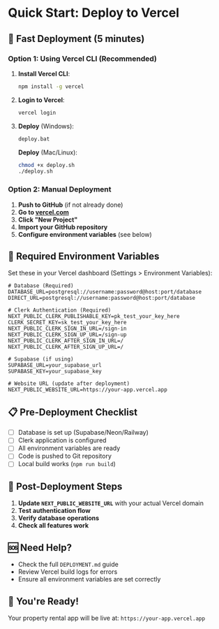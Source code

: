 # Quick Start: Deploy to Vercel

## 🚀 Fast Deployment (5 minutes)

### Option 1: Using Vercel CLI (Recommended)

1. **Install Vercel CLI**:
   ```bash
   npm install -g vercel
   ```

2. **Login to Vercel**:
   ```bash
   vercel login
   ```

3. **Deploy** (Windows):
   ```bash
   deploy.bat
   ```
   
   **Deploy** (Mac/Linux):
   ```bash
   chmod +x deploy.sh
   ./deploy.sh
   ```

### Option 2: Manual Deployment

1. **Push to GitHub** (if not already done)
2. **Go to [vercel.com](https://vercel.com)**
3. **Click "New Project"**
4. **Import your GitHub repository**
5. **Configure environment variables** (see below)

## 🔧 Required Environment Variables

Set these in your Vercel dashboard (Settings > Environment Variables):

```
# Database (Required)
DATABASE_URL=postgresql://username:password@host:port/database
DIRECT_URL=postgresql://username:password@host:port/database

# Clerk Authentication (Required)
NEXT_PUBLIC_CLERK_PUBLISHABLE_KEY=pk_test_your_key_here
CLERK_SECRET_KEY=sk_test_your_key_here
NEXT_PUBLIC_CLERK_SIGN_IN_URL=/sign-in
NEXT_PUBLIC_CLERK_SIGN_UP_URL=/sign-up
NEXT_PUBLIC_CLERK_AFTER_SIGN_IN_URL=/
NEXT_PUBLIC_CLERK_AFTER_SIGN_UP_URL=/

# Supabase (if using)
SUPABASE_URL=your_supabase_url
SUPABASE_KEY=your_supabase_key

# Website URL (update after deployment)
NEXT_PUBLIC_WEBSITE_URL=https://your-app.vercel.app
```

## 📋 Pre-Deployment Checklist

- [ ] Database is set up (Supabase/Neon/Railway)
- [ ] Clerk application is configured
- [ ] All environment variables are ready
- [ ] Code is pushed to Git repository
- [ ] Local build works (`npm run build`)

## 🎯 Post-Deployment Steps

1. **Update `NEXT_PUBLIC_WEBSITE_URL`** with your actual Vercel domain
2. **Test authentication flow**
3. **Verify database operations**
4. **Check all features work**

## 🆘 Need Help?

- Check the full `DEPLOYMENT.md` guide
- Review Vercel build logs for errors
- Ensure all environment variables are set correctly

## 🎉 You're Ready!

Your property rental app will be live at: `https://your-app.vercel.app`
